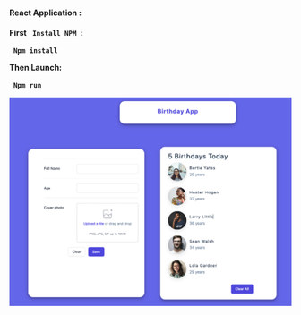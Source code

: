 
<h4> React Application :  <h4>

  First <code> Install NPM </code>:

<code> Npm install  </code>

Then Launch:

<code> Npm run  </code>



<img src="src/images/birthday-app.png" />
